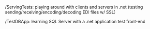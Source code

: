 /ServingTests: playing around with clients and servers in .net (testing sending/receiving/encoding/decoding EDI files w/ SSL)

/TestDBApp: learning SQL Server with a .net application test front-end